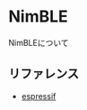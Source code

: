 # NimBLE

NimBLEについて

## リファレンス
- [espressif](https://docs.espressif.com/projects/esp-idf/en/latest/api-reference/bluetooth/nimble/index.html)
